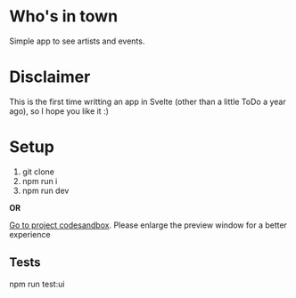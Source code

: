 # Who's in town
Simple app to see artists and events.

# Disclaimer
This is the first time writting an app in Svelte (other than a little ToDo a year ago), so I hope you like it :)


# Setup
1. git clone
2. npm run i
3. npm run dev

**OR**

[Go to project codesandbox](https://codesandbox.io/p/github/aobretin/whosintown/master?layout=%257B%2522sidebarPanel%2522%253A%2522EXPLORER%2522%252C%2522rootPanelGroup%2522%253A%257B%2522direction%2522%253A%2522horizontal%2522%252C%2522contentType%2522%253A%2522UNKNOWN%2522%252C%2522type%2522%253A%2522PANEL_GROUP%2522%252C%2522id%2522%253A%2522ROOT_LAYOUT%2522%252C%2522panels%2522%253A%255B%257B%2522type%2522%253A%2522PANEL_GROUP%2522%252C%2522contentType%2522%253A%2522UNKNOWN%2522%252C%2522direction%2522%253A%2522vertical%2522%252C%2522id%2522%253A%2522clmay3hap000j3f6ktrcnvxzj%2522%252C%2522sizes%2522%253A%255B70%252C30%255D%252C%2522panels%2522%253A%255B%257B%2522type%2522%253A%2522PANEL_GROUP%2522%252C%2522contentType%2522%253A%2522EDITOR%2522%252C%2522direction%2522%253A%2522horizontal%2522%252C%2522id%2522%253A%2522EDITOR%2522%252C%2522panels%2522%253A%255B%257B%2522type%2522%253A%2522PANEL%2522%252C%2522contentType%2522%253A%2522EDITOR%2522%252C%2522id%2522%253A%2522clmay3hao000e3f6ky1xw7dje%2522%257D%255D%252C%2522sizes%2522%253A%255B100%255D%257D%252C%257B%2522type%2522%253A%2522PANEL_GROUP%2522%252C%2522contentType%2522%253A%2522SHELLS%2522%252C%2522direction%2522%253A%2522horizontal%2522%252C%2522id%2522%253A%2522SHELLS%2522%252C%2522panels%2522%253A%255B%257B%2522type%2522%253A%2522PANEL%2522%252C%2522contentType%2522%253A%2522SHELLS%2522%252C%2522id%2522%253A%2522clmay3hap000i3f6k5rgguki7%2522%257D%255D%252C%2522sizes%2522%253A%255B100%255D%257D%255D%257D%252C%257B%2522type%2522%253A%2522PANEL_GROUP%2522%252C%2522contentType%2522%253A%2522DEVTOOLS%2522%252C%2522direction%2522%253A%2522vertical%2522%252C%2522id%2522%253A%2522DEVTOOLS%2522%252C%2522panels%2522%253A%255B%257B%2522type%2522%253A%2522PANEL%2522%252C%2522contentType%2522%253A%2522DEVTOOLS%2522%252C%2522id%2522%253A%2522clmay3hap000g3f6kdfl8sqbm%2522%257D%255D%252C%2522sizes%2522%253A%255B100%255D%257D%255D%252C%2522sizes%2522%253A%255B15.83582586%252C84.16417414%255D%257D%252C%2522tabbedPanels%2522%253A%257B%2522clmay3hao000e3f6ky1xw7dje%2522%253A%257B%2522id%2522%253A%2522clmay3hao000e3f6ky1xw7dje%2522%252C%2522tabs%2522%253A%255B%255D%257D%252C%2522clmay3hap000g3f6kdfl8sqbm%2522%253A%257B%2522id%2522%253A%2522clmay3hap000g3f6kdfl8sqbm%2522%252C%2522tabs%2522%253A%255B%257B%2522type%2522%253A%2522TASK_PORT%2522%252C%2522taskId%2522%253A%2522dev%2522%252C%2522port%2522%253A5173%252C%2522id%2522%253A%2522clmay3o5700ls3f6k3kdtwk5d%2522%252C%2522mode%2522%253A%2522permanent%2522%252C%2522path%2522%253A%2522%252F%2522%257D%255D%252C%2522activeTabId%2522%253A%2522clmay3o5700ls3f6k3kdtwk5d%2522%257D%252C%2522clmay3hap000i3f6k5rgguki7%2522%253A%257B%2522id%2522%253A%2522clmay3hap000i3f6k5rgguki7%2522%252C%2522activeTabId%2522%253A%2522clmay3hap000h3f6kcqq9yrkf%2522%252C%2522tabs%2522%253A%255B%257B%2522id%2522%253A%2522clmay3hap000h3f6kcqq9yrkf%2522%252C%2522mode%2522%253A%2522permanent%2522%252C%2522type%2522%253A%2522TERMINAL%2522%252C%2522shellId%2522%253A%2522clmdkxc1d0021e6iwf6y055dr%2522%257D%252C%257B%2522type%2522%253A%2522TASK_LOG%2522%252C%2522taskId%2522%253A%2522dev%2522%252C%2522id%2522%253A%2522clmay3leb00gc3f6k78py50nb%2522%252C%2522mode%2522%253A%2522permanent%2522%257D%255D%257D%257D%252C%2522showDevtools%2522%253Atrue%252C%2522showShells%2522%253Atrue%252C%2522showSidebar%2522%253Atrue%252C%2522sidebarPanelSize%2522%253A15%257D). Please enlarge the preview window for a better experience

## Tests
npm run test:ui